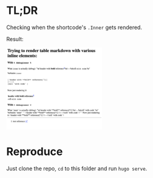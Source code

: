 # TL;DR

Checking when the shortcode's `.Inner` gets rendered.

Result:

<img src="figs/screen.png" width="50%">

# Reproduce

Just clone the repo, `cd` to this folder and run `hugo serve`.
